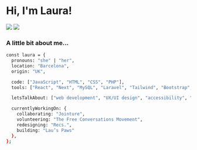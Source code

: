 
# Hi, I'm Laura! 

[![](https://img.shields.io/badge/-laura--artaza-blue?logo=linkedin)](https://www.linkedin.com/in/laura-artaza/)
[![](https://img.shields.io/badge/-lolamindi-EA4AAA?logo=github)](https://github.com/lolamindi)    

 ### A little bit about me...

```bash
const laura = {
  pronouns: "she" | "her",
  location: "Barcelona",
  origin: "UK",

  code: ["JavaScript", "HTML", "CSS", "PHP"],
  tools: ["React", "Next", "MySQL", "Laravel", "Tailwind", "Bootstrap", "Jest", "Cypress", "Git", "Figma"],

  letsTalkAbout: ["web development", "UX/UI design", "accessibility", "SEO", "psychology", "books"],

  currentlyWorkingOn: {
    collaborating: "Jointure",
    volunteering: "The Free Conversations Movement",
    redesigning: "Recs.",
    building: "Lau’s Paws"
  },
};
```

</div>
